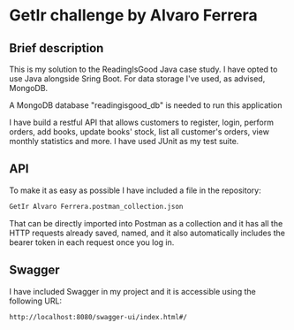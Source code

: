 # GetIr challenge by Alvaro Ferrera

## Brief description
This is my solution to the ReadingIsGood Java case study. I have opted to use
Java alongside Sring Boot.
For data storage I've used, as advised, MongoDB.

A MongoDB database "readingisgood_db" is needed to run this application

I have build a restful API that allows customers to register, login, perform orders,
add books, update books' stock, list all customer's orders, view monthly statistics
and more.
I have used JUnit as my test suite.

## API
To make it as easy as possible I have included a file in the repository:

```sh
GetIr Alvaro Ferrera.postman_collection.json
```

That can be directly imported into Postman as a collection and it has all the
HTTP requests already saved, named, and it also automatically includes the bearer
token in each request once you log in.

## Swagger
I have included Swagger in my project and it is accessible using the following URL:

```sh
http://localhost:8080/swagger-ui/index.html#/
```
